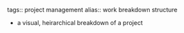tags:: project management
alias:: work breakdown structure

- a visual, heirarchical breakdown of a project